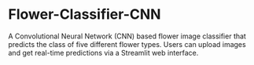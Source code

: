 # Flower-Classifier-CNN
A Convolutional Neural Network (CNN) based flower image classifier that predicts the class of five different flower types. Users can upload images and get real-time predictions via a Streamlit web interface.
